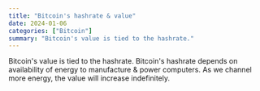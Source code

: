 ```yaml
---
title: "Bitcoin's hashrate & value"
date: 2024-01-06
categories: ["Bitcoin"]
summary: "Bitcoin's value is tied to the hashrate."
---
```

Bitcoin's value is tied to the hashrate. Bitcoin's hashrate depends on availability of energy to manufacture & power computers. As we channel more energy, the value will increase indefinitely.